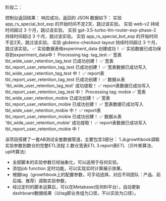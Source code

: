 阶段二：


控制台返回结果：
响应成功，返回的 JSON 数据如下：
实验 app_rs_special_bot_exp 的开始时间不足2天，跳过该实验。
实验 web-v2 持续时间超过 3 个月，跳过该实验。
实验 gpt-3.5-turbo-llm-router-exp-phase-2 持续时间超过 3 个月，跳过该实验。
实验 app_rs_special_bot_exp 的开始时间不足2天，跳过该实验。
实验 gbdemo-checkout-layout 持续时间超过 3 个月，跳过该实验。
✅ 实验数据表格experiment_data 创建成功！
✅ 实验数据已成功保存到experiment_data中！
Processing tag: tag_test
✅ 宽表 tbl_wide_user_retention_tag_test 已成功创建！
✅ 宽表 tbl_report_user_retention_tag_test 已成功创建！
✅ 宽表数据已成功写入 tbl_wide_user_retention_tag_test 中！
✅ report表 tbl_report_user_retention_tag_test 已成功创建！
✅ 数据从表 'tbl_wide_user_retention_tag_test' 成功提取！
✅ report表数据已成功写入 tbl_report_user_retention_tag_test 中！
Processing tag: mobie
✅ 宽表 tbl_wide_user_retention_mobie 已成功创建！
✅ 宽表 tbl_report_user_retention_mobie 已成功创建！
✅ 宽表数据已成功写入 tbl_wide_user_retention_mobie 中！
✅ report表 tbl_report_user_retention_mobie 已成功创建！
✅ 数据从表 'tbl_wide_user_retention_mobie' 成功提取！
✅ report表数据已成功写入 tbl_report_user_retention_mobie 中！


该项目搭建了一套AB测试全套数据管道，主要包含3部分：
1.从growthbook调取实验参数到数仓的完整ETL流程
2.数仓宽表ETL
3.report表ETL（贝叶斯算法、uplift算法）

* 全部脚本的实验参数已经抽象化，可以适用于任何实验。
* 添加job function 定时功能，可以实现实时计算展示效果。
* 根据tag（growthbook上的配置参数，可手动选择，对应不同团队：产品、前后端、推荐）调取实验参数，
* 经过定时的脚本运算后，可以在Metabase(任何BI平台），自动更新dashboard数据结果（以tag即业务组为口径，不以实验为口径）。


